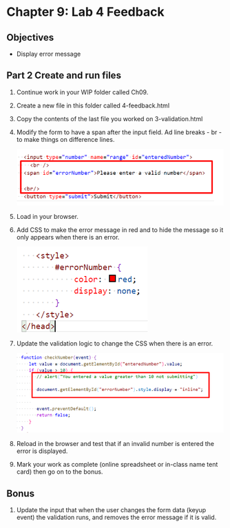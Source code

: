 # Chapter 9: Lab 4 Feedback

## Objectives

* Display error message

## Part 2 Create and run files

1. Continue work in your WIP folder called Ch09.  

1. Create a new file in this folder called 4-feedback.html

1. Copy the contents of the last file you worked on 3-validation.html

1. Modify the form to have a span after the input field. Ad line breaks - br - to make things on difference lines.

   ![Open in Preview mode to see image ](../screenshots/9-4a-1-add-span.png)

1. Load in your browser.

1. Add CSS to make the error message in red and to hide the message so it only appears when there is an error.

   ![Open in Preview mode to see image ](../screenshots/9-4a-2-add-css.png)



1. Update the validation logic to change the CSS when there is an error.

    ![Open in Preview mode to see image ](../screenshots/9-4a-3-update-function.png)
 

1. Reload in the browser and test that if an invalid number is entered the error is displayed. 


1. Mark your work as complete (online spreadsheet or in-class name tent card) then go on to the bonus.

## Bonus 

1. Update the input that when the user changes the form data (keyup event) the validation runs, and removes the error message if it is valid. 

